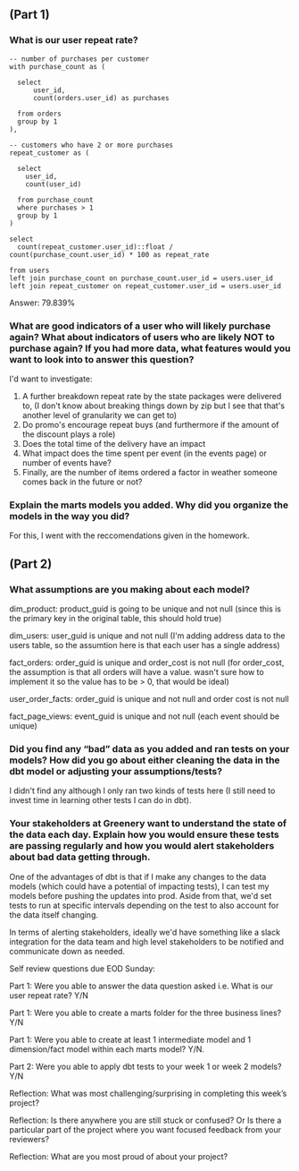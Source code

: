 ## (Part 1)

### What is our user repeat rate?

```
-- number of purchases per customer
with purchase_count as (

  select
      user_id,
      count(orders.user_id) as purchases
  
  from orders
  group by 1
),

-- customers who have 2 or more purchases
repeat_customer as (

  select
    user_id,
    count(user_id)
    
  from purchase_count
  where purchases > 1
  group by 1
)

select
  count(repeat_customer.user_id)::float / count(purchase_count.user_id) * 100 as repeat_rate
  
from users
left join purchase_count on purchase_count.user_id = users.user_id
left join repeat_customer on repeat_customer.user_id = users.user_id
```
Answer: 79.839%

### What are good indicators of a user who will likely purchase again? What about indicators of users who are likely NOT to purchase again? If you had more data, what features would you want to look into to answer this question?

I'd want to investigate:
1. A further breakdown repeat rate by the state packages were delivered to, (I don't know about breaking things down by zip but I see that that's another level of granularity we can get to)
2. Do promo's encourage repeat buys (and furthermore if the amount of the discount plays a role)
3. Does the total time of the delivery have an impact
4. What impact does the time spent per event (in the events page) or number of events have?
5. Finally, are the number of items ordered a factor in weather someone comes back in the future or not?

### Explain the marts models you added. Why did you organize the models in the way you did?

For this, I went with the reccomendations given in the homework.

## (Part 2)

### What assumptions are you making about each model?
dim_product:
product_guid is going to be unique and not null (since this is the primary key in the original table, this should hold true)

dim_users:
user_guid is unique and not null (I'm adding address data to the users table, so the assumtion here is that each user has a single address)

fact_orders:
order_guid is unique and order_cost is not null (for order_cost, the assumption is that all orders will have a value. wasn't sure how to implement it so the value has to be > 0, that would be ideal)

user_order_facts:
order_guid is unique and not null and order cost is not null

fact_page_views:
event_guid is unique and not null (each event should be unique)

### Did you find any “bad” data as you added and ran tests on your models? How did you go about either cleaning the data in the dbt model or adjusting your assumptions/tests?
I didn't find any although I only ran two kinds of tests here (I still need to invest time in learning other tests I can do in dbt).

### Your stakeholders at Greenery want to understand the state of the data each day. Explain how you would ensure these tests are passing regularly and how you would alert stakeholders about bad data getting through.
One of the advantages of dbt is that if I make any changes to the data models (which could have a potential of impacting tests), I can test my models before pushing the updates into prod. Aside from that, we'd set tests to run at specific intervals depending on the test to also account for the data itself changing.

In terms of alerting stakeholders, ideally we'd have something like a slack integration for the data team and high level stakeholders to be notified and communicate down as needed.

Self review questions due EOD Sunday: 

Part 1: Were you able to answer the data question asked i.e. What is our user repeat rate? Y/N

Part 1: Were you able to create a marts folder for the three business lines? Y/N

Part 1: Were you able to create at least 1 intermediate model and 1 dimension/fact model within each marts model? Y/N.

Part 2: Were you able to apply dbt tests to your week 1 or week 2 models? Y/N

Reflection: What was most challenging/surprising in completing this week’s project?

Reflection: Is there anywhere you are still stuck or confused? Or Is there a particular part of the project where you want focused feedback from your reviewers?

Reflection: What are you most proud of about your project?